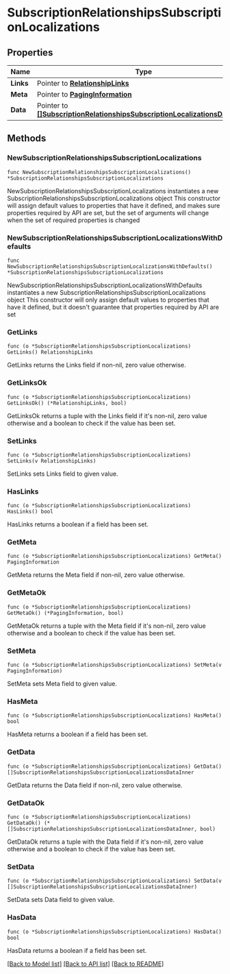 # SubscriptionRelationshipsSubscriptionLocalizations

## Properties

Name | Type | Description | Notes
------------ | ------------- | ------------- | -------------
**Links** | Pointer to [**RelationshipLinks**](RelationshipLinks.md) |  | [optional] 
**Meta** | Pointer to [**PagingInformation**](PagingInformation.md) |  | [optional] 
**Data** | Pointer to [**[]SubscriptionRelationshipsSubscriptionLocalizationsDataInner**](SubscriptionRelationshipsSubscriptionLocalizationsDataInner.md) |  | [optional] 

## Methods

### NewSubscriptionRelationshipsSubscriptionLocalizations

`func NewSubscriptionRelationshipsSubscriptionLocalizations() *SubscriptionRelationshipsSubscriptionLocalizations`

NewSubscriptionRelationshipsSubscriptionLocalizations instantiates a new SubscriptionRelationshipsSubscriptionLocalizations object
This constructor will assign default values to properties that have it defined,
and makes sure properties required by API are set, but the set of arguments
will change when the set of required properties is changed

### NewSubscriptionRelationshipsSubscriptionLocalizationsWithDefaults

`func NewSubscriptionRelationshipsSubscriptionLocalizationsWithDefaults() *SubscriptionRelationshipsSubscriptionLocalizations`

NewSubscriptionRelationshipsSubscriptionLocalizationsWithDefaults instantiates a new SubscriptionRelationshipsSubscriptionLocalizations object
This constructor will only assign default values to properties that have it defined,
but it doesn't guarantee that properties required by API are set

### GetLinks

`func (o *SubscriptionRelationshipsSubscriptionLocalizations) GetLinks() RelationshipLinks`

GetLinks returns the Links field if non-nil, zero value otherwise.

### GetLinksOk

`func (o *SubscriptionRelationshipsSubscriptionLocalizations) GetLinksOk() (*RelationshipLinks, bool)`

GetLinksOk returns a tuple with the Links field if it's non-nil, zero value otherwise
and a boolean to check if the value has been set.

### SetLinks

`func (o *SubscriptionRelationshipsSubscriptionLocalizations) SetLinks(v RelationshipLinks)`

SetLinks sets Links field to given value.

### HasLinks

`func (o *SubscriptionRelationshipsSubscriptionLocalizations) HasLinks() bool`

HasLinks returns a boolean if a field has been set.

### GetMeta

`func (o *SubscriptionRelationshipsSubscriptionLocalizations) GetMeta() PagingInformation`

GetMeta returns the Meta field if non-nil, zero value otherwise.

### GetMetaOk

`func (o *SubscriptionRelationshipsSubscriptionLocalizations) GetMetaOk() (*PagingInformation, bool)`

GetMetaOk returns a tuple with the Meta field if it's non-nil, zero value otherwise
and a boolean to check if the value has been set.

### SetMeta

`func (o *SubscriptionRelationshipsSubscriptionLocalizations) SetMeta(v PagingInformation)`

SetMeta sets Meta field to given value.

### HasMeta

`func (o *SubscriptionRelationshipsSubscriptionLocalizations) HasMeta() bool`

HasMeta returns a boolean if a field has been set.

### GetData

`func (o *SubscriptionRelationshipsSubscriptionLocalizations) GetData() []SubscriptionRelationshipsSubscriptionLocalizationsDataInner`

GetData returns the Data field if non-nil, zero value otherwise.

### GetDataOk

`func (o *SubscriptionRelationshipsSubscriptionLocalizations) GetDataOk() (*[]SubscriptionRelationshipsSubscriptionLocalizationsDataInner, bool)`

GetDataOk returns a tuple with the Data field if it's non-nil, zero value otherwise
and a boolean to check if the value has been set.

### SetData

`func (o *SubscriptionRelationshipsSubscriptionLocalizations) SetData(v []SubscriptionRelationshipsSubscriptionLocalizationsDataInner)`

SetData sets Data field to given value.

### HasData

`func (o *SubscriptionRelationshipsSubscriptionLocalizations) HasData() bool`

HasData returns a boolean if a field has been set.


[[Back to Model list]](../README.md#documentation-for-models) [[Back to API list]](../README.md#documentation-for-api-endpoints) [[Back to README]](../README.md)


